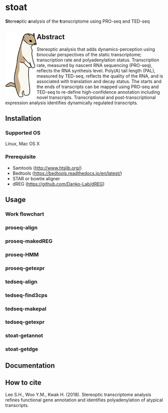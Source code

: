 # stoat
**St**ere**o**ptic **a**nalysis of the **t**ranscriptome using PRO-seq and TED-seq

## Abstract <img src="stoat.png" alt="drawing" width="100" align="left"/>
Stereoptic analysis that adds dynamics-perception using binocular perspectives of the static transcriptome; transcription rate and polyadenylation status. Transcription rate, measured by nascent RNA sequencing (PRO-seq), reflects the RNA synthesis level. Poly(A) tail length (PAL), measured by TED-seq, reflects the quality of the RNA, and is associated with translation and decay status. The starts and the ends of transcripts can be mapped using PRO-seq and TED-seq to re-define high-confidence annotation including novel transcripts. Transcriptional and post-transcriptional expression analysis identifies dynamically regulated transcripts.

## Installation

### Supported OS
Linux, Mac OS X

### Prerequisite
* Samtools (http://www.htslib.org/)
* Bedtools (https://bedtools.readthedocs.io/en/latest/)
* STAR or bowtie aligner
* dREG (https://github.com/Danko-Lab/dREG)

## Usage

### Work flowchart

### proseq-align
### proseq-makedREG
### proseq-HMM
### proseq-getexpr
### tedseq-align
### tedseq-find3cps
### tedseq-makepal
### tedseq-getexpr
### stoat-getannot
### stoat-getdge

## Documentation

## How to cite
Lee S.H., Woo Y.M., Kwak H. (2018). Stereoptic transcriptome analysis refines functional gene annotation and identifies polyadenylation of atypical transcripts.
